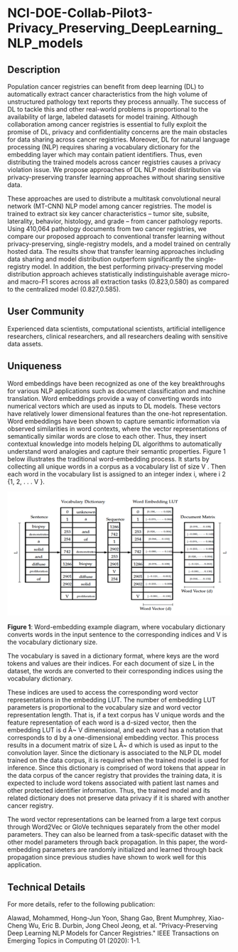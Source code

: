 # NCI-DOE-Collab-Pilot3-Privacy_Preserving_DeepLearning_NLP_models
## Description

Population cancer registries can benefit from deep learning (DL) to automatically extract cancer characteristics from the high volume of unstructured pathology text reports they process annually. The success of DL to tackle this and other real-world problems is proportional to the availability of large, labeled datasets for model training. Although collaboration among cancer registries is essential to fully exploit the promise of DL, privacy and confidentiality concerns are the main obstacles for data sharing across cancer registries. Moreover, DL for natural language processing (NLP) requires sharing a vocabulary dictionary for the embedding layer which may contain patient identifiers. Thus, even distributing the trained models across cancer registries causes a privacy violation issue. We propose approaches of DL NLP model distribution via privacy-preserving transfer learning approaches without sharing sensitive data.

These approaches are used to distribute a multitask convolutional neural network (MT-CNN) NLP model among cancer registries. The model is trained to extract six key cancer characteristics – tumor site, subsite, laterality, behavior, histology, and grade – from cancer pathology reports. Using 410,064 pathology documents from two cancer registries, we compare our proposed approach to conventional transfer learning without privacy-preserving, single-registry models, and a model trained on centrally hosted data. The results show that transfer learning approaches including data sharing and model distribution outperform significantly the single-registry model. In addition, the best performing privacy-preserving model distribution approach achieves statistically indistinguishable average micro- and macro-F1 scores across all extraction tasks (0.823,0.580) as compared to the centralized model (0.827,0.585).


## User Community
Experienced data scientists, computational scientists, artificial intelligence researchers, clinical researchers, and all researchers dealing with sensitive data assets.


## Uniqueness
Word embeddings have been recognized as one of the key breakthroughs for various NLP applications such as document classification and machine translation. Word embeddings provide a way of converting words into numerical vectors which are used as inputs to DL models. These vectors have relatively lower dimensional features than the one-hot representation. Word embeddings have been shown to capture semantic information via observed similarities in word contexts, where the vector representations of semantically similar words are close to each other. Thus, they insert contextual knowledge into models helping DL algorithms to automatically understand word analogies and capture their semantic properties. Figure 1 below illustrates the traditional word-embedding process. It starts by collecting all unique words in a corpus as a vocabulary list of size V . Then each word in the vocabulary list is assigned to an integer index i, where i 2 {1, 2, . . . V }.

![Word Embedding example](Images/PP_API.png)

**Figure 1**: Word-embedding example diagram, where vocabulary dictionary converts words in the input sentence to the corresponding indices and V is the vocabulary dictionary size.

The vocabulary is saved in a dictionary format, where keys are the word tokens and values are their indices. For each document of size L in the dataset, the words are converted to their corresponding indices using the vocabulary dictionary.

These indices are used to access the corresponding word vector representations in the embedding LUT. The number of embedding LUT parameters is proportional to the vocabulary size and word vector representation length. That is, if a text corpus has V unique words and the feature representation of each word is a d-sized vector, then the embedding LUT is d Å~ V dimensional, and each word has a notation that corresponds to d by a one-dimensional embedding vector. This process results in a document matrix of size L Å~ d which is used as input to the convolution layer. Since the dictionary is associated to the NLP DL model trained on the data corpus, it is required when the trained model is used for inference. Since this dictionary is comprised of word tokens that appear in the data corpus of the cancer registry that provides the training data, it is expected to include word tokens associated with patient last names and other protected identifier information. Thus, the trained model and its related dictionary does not preserve data privacy if it is shared with another cancer registry.

The word vector representations can be learned from a large text corpus through Word2Vec or GloVe techniques separately from the other model parameters. They can also be learned from a task-specific dataset with the other model parameters through back propagation. In this paper, the word-embedding parameters are randomly initialized and learned through back propagation since previous studies have shown to work well for this application.


## Technical Details
For more details, refer to the following publication:

Alawad, Mohammed, Hong-Jun Yoon, Shang Gao, Brent Mumphrey, Xiao-Cheng Wu, Eric B. Durbin, Jong Cheol Jeong, et al. "Privacy-Preserving Deep Learning NLP Models for Cancer Registries." IEEE Transactions on Emerging Topics in Computing 01 (2020): 1-1.
